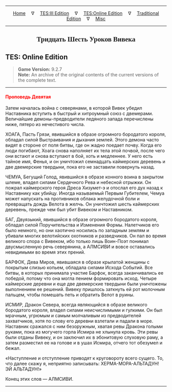 
---

<!-- Jekyll Page Links -->

<center>
<a href="../../../../index.html">Home</a>
&emsp;&nabla;&emsp;
<a href="../../../index-tes3.html">TES:III Edition</a>
&emsp;&nabla;&emsp;
<a href="../../../index-teso.html">TES:Online Edition</a>
&emsp;&nabla;&emsp;
<a href="../../../index-traditional.html">Traditional Edition</a>
&emsp;&nabla;&emsp;
<a href="../../../index-misc.html">Misc</a>
</center>

<!-- Markdown Body Below: -->

---

<center>
<h2><span style="font-family:Georgia">Тридцать Шесть Уроков Вивека</span></h2>
</center>

## TES: Online Edition

> __Game Version:__ 9.2.7\
> __Note:__ An archive of the original contents of the current versions of the complete text.

---

#### <span style="color:red">Проповедь Девятая</span>

Затем началась война с северянами, в которой Вивек убедил Наставника вступить в быстрый и хитроумный союз с двемерами. Величайшие демоны-предводители ледяного запада перечислены ниже, пятеро из нечестивого числа.

ХОАГА, Пасть Грязи, явившийся в образе огромного бородатого короля, обладал силой Выстраивания и дыхания землей. Этого демона часто видят в стороне от поля битвы, где он жадно поедает почву. Когда его люди погибают, Хоага снова наполняет их тела этой почвой, после чего они встают и снова вступают в бой, хоть и медленнее. У него есть тайное имя, Фенья, и он уничтожил семнадцать каймерских деревень и две двемерские твердыни, пока его не заставили повернуть назад.

ЧЕМУА, Бегущий Голод, явившийся в образе конного воина в закрытом шлеме, владел силами Сердечного Рева и небесной отрыжки. Он пожрал каймерского героя Дреса Хизумет-э и отослал его дух назад к Наставнику как убийцу. Иногда называемый Первым Губителем, Чемуа может напускать на противников облака желудочной боли и превращать дождь Велота в желчь. Он уничтожил шесть каймерских деревень, прежде чем был убит Вивеком и Наставником.

БАГ, Двуязыкий, явившийся в образе огромного бородатого короля, обладал силой Поручительства и Изменения Формы. Налетчиков его было немного, но они хаотично носились по западным землям и убивали многих велотийских охотников и разведчиков. Он пал во время великого спора с Вивеком, ибо только лишь Воин-Поэт понимал двусмысленную речь северянина, а АЛМСИВИ и вовсе оставались невидимыми во время этих прений.

БАРФОК, Дева Миров, явившаяся в образе крылатой женщины с покрытым слизью копьем, обладала силами Исхода Событий. Все битвы, в которых принимала участие Барфок, всегда заканчивались ее победой, потому что она могла пением формировать исход. Четыре каймерские деревни и еще две двемерские твердыни были уничтожены выполнением ее решений. Вивеку пришлось заткнуть ей рот молочным пальцем, чтобы помешать петь и обратить Велот в руины.

ИСМИР, Дракон Севера, всегда являющийся в образе великого бородатого короля, владел силами неисчислимыми и гулкими. Он был мрачным, угрюмым и самым молчаливым из предводителей захватчиков, хотя по слову его деревни взлетали и падали в море. Наставник сражался с ним безоружным, хватая ревы Дракона голыми руками, пока из могучего горла Исмира не хлынула кровь. Эти ревы были отданы Вивеку, и он заключил их в эбонитовую слуховую раму, а затем разместил ее на голове и в ушах Исмира, отчего тот обезумел и бежал.

«Наступление и отступление приводят к круговороту всего сущего. То, что далее скажу я, неприятно записывать: ХЕРМА-МОРА-АЛЬТАДУН! ЭЙ АЛЬТАДУН!»

Конец этих слов — АЛМСИВИ.

---
